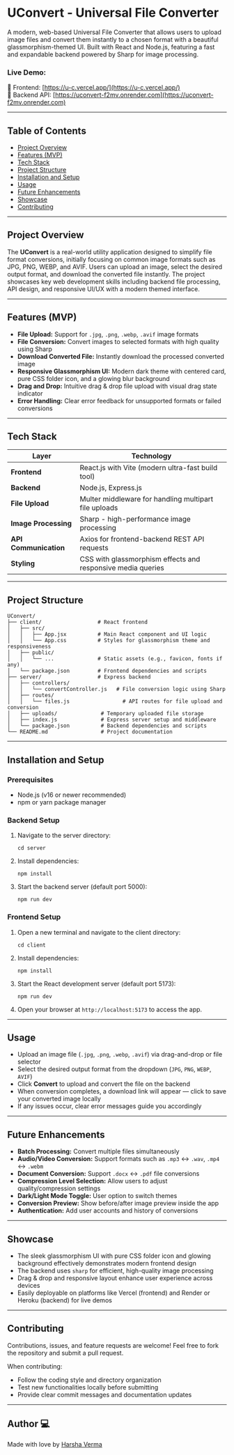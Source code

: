 # UConvert - Universal File Converter

A modern, web-based Universal File Converter that allows users to upload image files and convert them instantly to a chosen format with a beautiful glassmorphism-themed UI. Built with React and Node.js, featuring a fast and expandable backend powered by Sharp for image processing.


### Live Demo:
🔗 Frontend: [https://u-c.vercel.app/](https://u-c.vercel.app/) <br>
🔗 Backend API: [https://uconvert-f2mv.onrender.com](https://uconvert-f2mv.onrender.com)

---

## Table of Contents

- [Project Overview](#project-overview)  
- [Features (MVP)](#features-mvp)  
- [Tech Stack](#tech-stack)  
- [Project Structure](#project-structure)  
- [Installation and Setup](#installation-and-setup)  
- [Usage](#usage)  
- [Future Enhancements](#future-enhancements)  
- [Showcase](#showcase)  
- [Contributing](#contributing)

---

## Project Overview

The **UConvert** is a real-world utility application designed to simplify file format conversions, initially focusing on common image formats such as JPG, PNG, WEBP, and AVIF. Users can upload an image, select the desired output format, and download the converted file instantly. The project showcases key web development skills including backend file processing, API design, and responsive UI/UX with a modern themed interface.

---

## Features (MVP)

- **File Upload:** Support for `.jpg`, `.png`, `.webp`, `.avif` image formats  
- **File Conversion:** Convert images to selected formats with high quality using Sharp  
- **Download Converted File:** Instantly download the processed converted image  
- **Responsive Glassmorphism UI:** Modern dark theme with centered card, pure CSS folder icon, and a glowing blur background  
- **Drag and Drop:** Intuitive drag & drop file upload with visual drag state indicator  
- **Error Handling:** Clear error feedback for unsupported formats or failed conversions  

---

## Tech Stack

| Layer          | Technology                                                            |
|----------------|----------------------------------------------------------------------|
| **Frontend**   | React.js with Vite (modern ultra-fast build tool)                    |
| **Backend**    | Node.js, Express.js                                                  |
| **File Upload**| Multer middleware for handling multipart file uploads              |
| **Image Processing** | Sharp - high-performance image processing                         |
| **API Communication** | Axios for frontend-backend REST API requests                      |
| **Styling**    | CSS with glassmorphism effects and responsive media queries          |

---

## Project Structure

```
UConvert/
├── client/                  # React frontend
│   ├── src/
│   │   ├── App.jsx          # Main React component and UI logic
│   │   └── App.css          # Styles for glassmorphism theme and responsiveness
│   ├── public/
│   │   └── ...              # Static assets (e.g., favicon, fonts if any)
│   └── package.json         # Frontend dependencies and scripts
├── server/                  # Express backend
│   ├── controllers/
│   │   └── convertController.js   # File conversion logic using Sharp
│   ├── routes/
│   │   └── files.js                 # API routes for file upload and conversion
│   ├── uploads/              # Temporary uploaded file storage
│   ├── index.js              # Express server setup and middleware
│   └── package.json          # Backend dependencies and scripts
└── README.md                 # Project documentation
```

---

## Installation and Setup

### Prerequisites

- Node.js (v16 or newer recommended)  
- npm or yarn package manager  

### Backend Setup

1. Navigate to the server directory:
   ```
   cd server
   ```
2. Install dependencies:
   ```
   npm install
   ```
3. Start the backend server (default port 5000):
   ```
   npm run dev
   ```

### Frontend Setup

1. Open a new terminal and navigate to the client directory:
   ```
   cd client
   ```
2. Install dependencies:
   ```
   npm install
   ```
3. Start the React development server (default port 5173):
   ```
   npm run dev
   ```

4. Open your browser at `http://localhost:5173` to access the app.

---

## Usage

- Upload an image file (`.jpg`, `.png`, `.webp`, `.avif`) via drag-and-drop or file selector  
- Select the desired output format from the dropdown (`JPG`, `PNG`, `WEBP`, `AVIF`)  
- Click **Convert** to upload and convert the file on the backend  
- When conversion completes, a download link will appear — click to save your converted image locally  
- If any issues occur, clear error messages guide you accordingly  

---

## Future Enhancements

- **Batch Processing:** Convert multiple files simultaneously  
- **Audio/Video Conversion:** Support formats such as `.mp3` ↔ `.wav`, `.mp4` ↔ `.webm`  
- **Document Conversion:** Support `.docx` ↔ `.pdf` file conversions  
- **Compression Level Selection:** Allow users to adjust quality/compression settings  
- **Dark/Light Mode Toggle:** User option to switch themes  
- **Conversion Preview:** Show before/after image preview inside the app  
- **Authentication:** Add user accounts and history of conversions  

---

## Showcase

- The sleek glassmorphism UI with pure CSS folder icon and glowing background effectively demonstrates modern frontend design  
- The backend uses `sharp` for efficient, high-quality image processing  
- Drag & drop and responsive layout enhance user experience across devices  
- Easily deployable on platforms like Vercel (frontend) and Render or Heroku (backend) for live demos  

---

## Contributing

Contributions, issues, and feature requests are welcome! Feel free to fork the repository and submit a pull request.

When contributing:  
- Follow the coding style and directory organization  
- Test new functionalities locally before submitting  
- Provide clear commit messages and documentation updates  

---

## Author 💻
Made with love by [Harsha Verma](https://github.com/vermaharsha)
